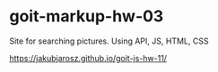 # goit-markup-hw-03

Site for searching pictures. Using API, JS, HTML, CSS

https://jakubjarosz.github.io/goit-js-hw-11/
